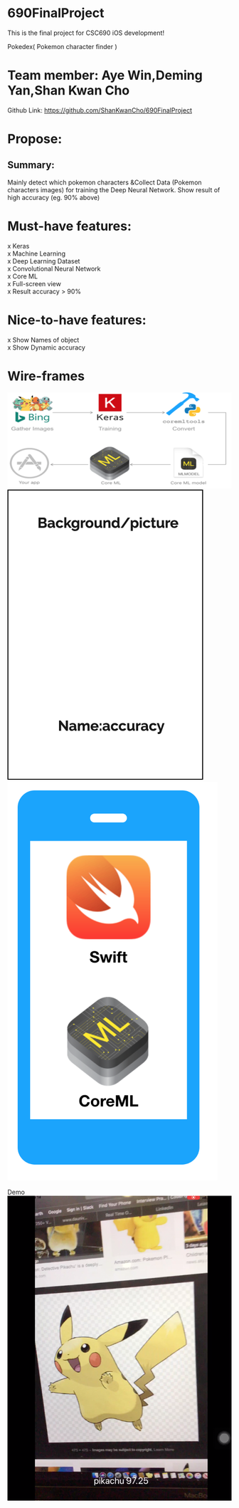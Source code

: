 # 690FinalProject
This is the final project for CSC690 iOS development!

Pokedex( Pokemon character finder ) 

Team member: Aye Win,Deming Yan,Shan Kwan Cho
==============================================

Github Link: https://github.com/ShanKwanCho/690FinalProject

Propose:
==============
Summary:
----------
Mainly detect which pokemon characters &Collect Data (Pokemon characters images) for training the Deep
Neural Network. Show result of high accuracy (eg. 90% above)


Must-have features:
=========================================
x Keras  
x Machine Learning  
x Deep Learning Dataset  
x Convolutional Neural Network   
x Core ML  
x Full-screen view  
x Result accuracy > 90%  


Nice-to-have features:
===========================================
x Show Names of object  
x Show Dynamic accuracy  

Wire-frames  
===========
![image](https://github.com/ShanKwanCho/690FinalProject/blob/master/Document%20Image/ARCH.png)
![image](https://github.com/ShanKwanCho/690FinalProject/blob/master/Document%20Image/Screen.png)
![image](https://github.com/ShanKwanCho/690FinalProject/blob/master/Document%20Image/Screen1.png)

Demo
![image](https://github.com/ShanKwanCho/690FinalProject/blob/master/Document%20Image/Screen%20Shot%202019-05-16%20at%202.40.52%20PM.png)


